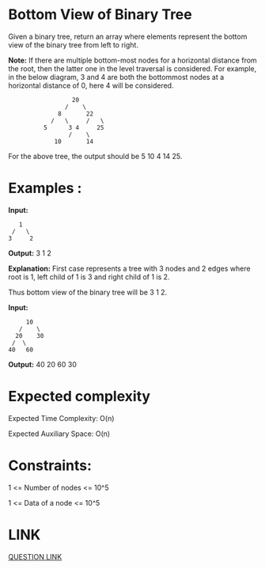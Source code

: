 # Bottom View of Binary Tree

Given a binary tree, return an array where elements represent the bottom view of the binary tree from left to right.

**Note:** If there are multiple bottom-most nodes for a horizontal distance from the root, then the latter one in the level traversal is considered. For example, in the below diagram, 3 and 4 are both the bottommost nodes at a horizontal distance of 0, here 4 will be considered.

                      20
                    /    \
                  8       22
                /   \     /   \
              5      3 4     25
                     /    \      
                 10       14

For the above tree, the output should be 5 10 4 14 25.

# Examples :

**Input:**

       1
     /   \
    3     2
    
**Output:** 3 1 2

**Explanation:** First case represents a tree with 3 nodes and 2 edges where root is 1, left child of 1 is 3 and right child of 1 is 2.

Thus bottom view of the binary tree will be 3 1 2.


**Input:**

         10
       /    \
      20    30
     /  \
    40   60
    
**Output:** 40 20 60 30

# Expected complexity
Expected Time Complexity: O(n)

Expected Auxiliary Space: O(n)

# Constraints:
1 <= Number of nodes <= 10^5

1 <= Data of a node <= 10^5

# LINK
[QUESTION LINK](https://www.geeksforgeeks.org/problems/bottom-view-of-binary-tree/1?itm_source=geeksforgeeks&itm_medium=article&itm_campaign=practice_card)
